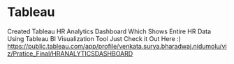 # Tableau
Created Tableau HR Analytics Dashboard Which Shows Entire HR Data Using Tableau BI Visualization Tool
Just Check it Out Here :) https://public.tableau.com/app/profile/venkata.surya.bharadwaj.nidumolu/viz/Pratice_Final/HRANALYTICSDASHBOARD
